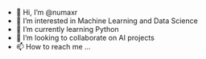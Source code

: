 - 👋 Hi, I’m @numaxr
- 👀 I’m interested in Machine Learning and Data Science
- 🌱 I’m currently learning Python
- 💞️ I’m looking to collaborate on AI projects
- 📫 How to reach me ...

<!---
numaxr/numaxr is a ✨ special ✨ repository because its `README.md` (this file) appears on your GitHub profile.
You can click the Preview link to take a look at your changes.
--->
